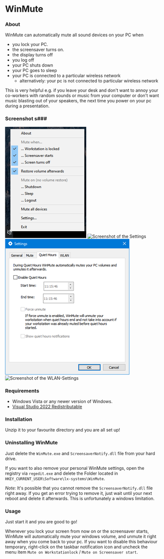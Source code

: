 # WinMute #

### About ###
WinMute can automatically mute all sound devices on your PC when

* you lock your PC.
* the screensaver turns on.
* the display turns off
* you log off
* your PC shuts down
* your PC goes to sleep
* your PC is connected to a particular wireless network
  * alternatively: your pc is not connected to particular wireless network

This is very helpful e.g. if you leave your desk and don't want to annoy your co-workers with random sounds or music from your computer or don't want music blasting out of your speakers, the next time you power on your pc during a presentation.

### Screenshot s###
![Screenshot of WinMute](https://raw.githubusercontent.com/lx-s/WinMute/master/Dist/screenshots/app.png? "Screenshot of WinMute")
![Screenshot of the Settings](https://raw.githubusercontent.com/lx-s/WinMute/master/Dist/screenshots/settings_general? "Screenshot of the Settings")
![Screenshot of the QuietHour-Settings](https://raw.githubusercontent.com/lx-s/WinMute/master/Dist/screenshots/settings_quiethours.png? "Screenshot of the QuietHour-Settings")
![Screenshot of the WLAN-Settings](https://raw.githubusercontent.com/lx-s/WinMute/master/Dist/screenshots/settings_wlan? "Screenshot of the WLAN-Settings")

### Requirements ###
* Windows Vista or any newer version of Windows.
* [Visual Studio 2022 Redistributable](https://support.microsoft.com/help/2977003/the-latest-supported-visual-c-downloads)

### Installation ###
Unzip it to your favourite directory and you are all set up!

### Uninstalling WinMute ###
Just delete the `WinMute.exe` and `ScreensaverNotify.dll` file from your hard drive.

If you want to also remove your personal WinMute settings, open the registry via `regedit.exe` and delete the Folder located in `HKEY_CURRENT_USER\Software\lx-systems\WinMute`.

*Note:* It's possible that you cannot remove the `ScreensaverNotify.dll` file right away. If you get an error trying to remove it, just wait until your next reboot and delete it afterwards. This is unfortunately a windows limitation.

### Usage ###
Just start it and you are good to go!

Whenever you lock your screen from now on or the screensaver starts, WinMute will automatically mute your windows volume, and unmute it right away when you come back to your pc.
If you want to disable this behaviour temporary, right-click on the taskbar notification icon and uncheck the menu item `Mute on Workstationlock` / `Mute on Screensaver start`.
